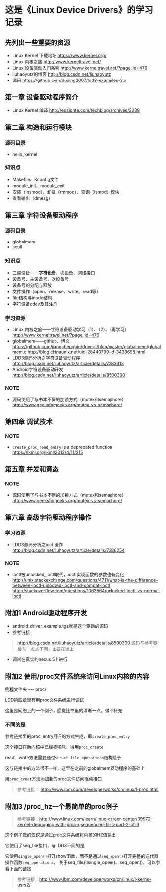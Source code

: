 # 这是《Linux Device Drivers》的学习记录

## 先列出一些重要的资源
* Linux Kernel 下载地址
https://www.kernel.org/
* Linux 内核之旅
http://www.kerneltravel.net/
* Linux 设备驱动入门系列
http://www.kerneltravel.net/?page_id=476
* liuhaoyutz的博客
http://blog.csdn.net/liuhaoyutz
* 源码 
https://github.com/duxing2007/ldd3-examples-3.x

## 第一章 设备驱动程序简介
* Linux Kernel 编译
http://edsionte.com/techblog/archives/3289

## 第二章 构造和运行模块
### 源码目录
* hello_kernel

### 知识点
* Makefile、Kconfig文件
* module_init、module_exit
* 安装（insmod）、卸载（rmmod）、查询（lsmod）模块
* 查看输出（dmesg）

## 第三章 字符设备驱动程序
### 源码目录
* globalmem
* scull

### 知识点
* 三类设备——**字符设备**、块设备、网络接口
* 设备号、主设备号、次设备号
* 设备号的分配与释放
* 文件操作（open、release、write、read等）
* file结构与inode结构
* 字符设备cdev及其注册

### 学习资源
* Linux 内核之旅——字符设备驱动学习（1）、（2）、（再学习）
http://www.kerneltravel.net/?page_id=476
* globalmem——github、博文
https://github.com/jiangchengbin/drivers/blob/master/globalmem/globalmem.c
http://blog.chinaunix.net/uid-28440799-id-3438698.html
* LDD3源码分析之字符设备驱动程序
http://blog.csdn.net/liuhaoyutz/article/details/7383313
* Android字符设备驱动开发
http://blog.csdn.net/liuhaoyutz/article/details/8500300

### NOTE
* 源码使用了与书本不同的加锁方式（mutex和semaphore）
http://www.geeksforgeeks.org/mutex-vs-semaphore/

## 第四章 调试技术


### NOTE
* `create_proc_read_entry` is a deprecated function
https://lkml.org/lkml/2013/4/11/215


## 第五章 并发和竟态


### NOTE
* 源码使用了与书本不同的加锁方式（mutex和semaphore）
http://www.geeksforgeeks.org/mutex-vs-semaphore/

## 第六章 高级字符驱动程序操作
### 学习资源
* LDD3源码分析之ioctl操作
http://blog.csdn.net/liuhaoyutz/article/details/7386254

### NOTE
* ioctl被unlocked_ioctl取代，ioctl实现函数的参数也有变化
http://unix.stackexchange.com/questions/4711/what-is-the-difference-between-ioctl-unlocked-ioctl-and-compat-ioctl
http://stackoverflow.com/questions/1063564/unlocked-ioctl-vs-normal-ioctl


## 附加1 Android驱动程序开发

* android_driver_example.tgz就是这个驱动的源码
* 参考链接

> http://blog.csdn.net/liuhaoyutz/article/details/8500300
源码与参考链接有一点点不同，主要在锁上

* 调试在真实的nexus 5上进行

## 附加2 使用/proc文件系统来访问Linux内核的内容

例程文件夹 --- proc/

LDD第四章里有用proc文件系统进行调试

这里是网络上的一个例子，感觉比书里的清晰一点，做个补充

### 不同的是
参考链接里的proc_entry用旧的方式生成，即`create_proc_entry`

这个接口在新内核中已经被移除，得用`proc_create`

read、write方法需要通过`struct file_operations`结构赋予

这与链接中的方法很不一样，这里在之前的globalmem驱动程序的基础上

用`proc_creat`方法添加新的proc文件访问驱动接口

> 参考链接：
http://www.ibm.com/developerworks/cn/linux/l-proc.html

## 附加3 /proc_hz一个最简单的proc例子
> 参考链接：http://www.linux.com/learn/linux-career-center/39972-kernel-debugging-with-proc-qsequenceq-files-part-2-of-3

这个例子做的仅仅是通过proc文件系统将内核的HZ值输出

它使用了seq_file接口，与LDD3不同的是

它使用`single_open()`打开show函数，而不是通过`seq_open()`打开完整的迭代器操作函数`seq_operations`。
关于seq_file和single_open()、seq_open()，可以参看下面的链接
> 参考链接：http://www.ibm.com/developerworks/cn/linux/l-kerns-usrs2/




